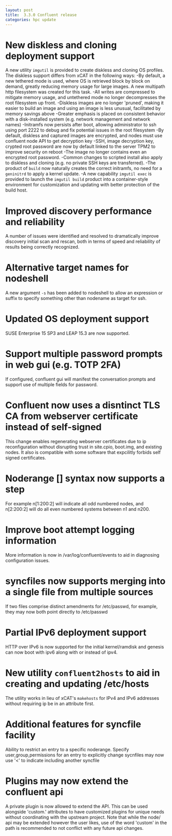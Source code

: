 ```yaml
---
layout: post
title:  3.3.0 Confluent release
categories: hpc update
---
```

# New diskless and cloning deployment support

A new utility `imgutil` is provided to create diskless and cloning OS profiles.  The diskless support differs from xCAT in the following ways:
-By default, a new tethered mode is used, where OS is retrieved block by block on demand, greatly reducing memory usage for large images. A new multipath http filesystem was created for this task.
-All writes are compressed to mitigate memory usage, and untethered mode no longer decompresses the root filesystem up front.
-Diskless images are no longer 'pruned', making it easier to build an image and using an image is less unusual, facilitated by memory savings above
-Greater emphasis is placed on consistent behavior with a disk-installed system (e.g. network management and network names)
-Initramfs now persists after boot, allowing administrator to ssh using port 2222 to debug and fix potential issues in the root filesystem
-By default, diskless and captured images are encrypted, and nodes must use confluent node API to get decryption key
-SSH, image decryption key, crypted root password are now by default linked to the server TPM2 to improve security on reboot
-The image no longer contains even an encrypted root password.
-Common changes to scripted install also apply to diskless and cloning (e.g. no private SSH keys are transferred).
-The product of `build` now naturally creates the correct initramfs, no need for a `geninitrd` to apply a kernel update.
-A new capability `imgutil exec` is provided to launch the `imgutil build` product into a container-style environment for customization and updating with better protection of the build host.

# Improved discovery performance and reliability

A number of issues were identified and resolved to dramatically improve discovery initial scan and rescan, both in terms of speed and reliability of results being correctly recognized.

# Alternative target names for nodeshell

A new argument `-s` has been added to nodeshell to allow an expression or suffix to specify something other than nodename as target for ssh.

# Updated OS deployment support

SUSE Enterprise 15 SP3 and LEAP 15.3 are now supported.

# Support multiple password prompts in web gui (e.g. TOTP 2FA)

If configured, confluent gui will manifest the conversation prompts and support use of multiple fields for password.

# Confluent now uses a disntinct TLS CA from webserver certificate instead of self-signed

This change enables regenerating webserver certificates due to ip reconfiguration without disrupting trust in site.cpio, boot.img, and existing nodes. It also is
compatible with some software that expcilitly forbids self signed certificates.

# Noderange [] syntax now supports a step

For example n[1:200:2] will indicate all odd numbered nodes, and n[2:200:2] will do all even numbered systems between n1 and n200.

# Improve boot attempt logging information

More information is now in /var/log/confluent/events to aid in diagnosing configuration issues.

# syncfiles now supports merging into a single file from multiple sources

If two files comprise distinct amendments for /etc/passwd, for example, they may now both point directly to /etc/passwd

# Partial IPv6 deployment support

HTTP over IPv6 is now supported for the initial kernel/ramdisk and genesis can now boot with ipv6 along with or instead of ipv4.

# New utility `confluent2hosts` to aid in creating and updating /etc/hosts

The utility works in lieu of xCAT's `makehosts` for IPv4 and IPv6 addresses without requiring ip be in an attribute first.

# Additional features for syncfile facility

Ability to restrict an entry to a specific noderange.
Specify user,group,permissions for an entry to explicitly change
sycnfiles may now use '<' to indicate including another syncfile

# Plugins may now extend the confluent api

A private plugin is now allowed to extend the API. This can be used alongside 'custom.' attributes
to have customized plugins for unique needs without coordinating with the upstream project.  Note
that while the node/ api may be extended however the user likes, use of the word 'custom' in the
path is recommended to not conflict with any future api changes.

